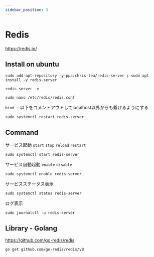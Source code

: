 ```yaml
---
sidebar_position: 3
---
```


# Redis

<https://redis.io/>

## Install on ubuntu

```
sudo add-apt-repository -y ppa:chris-lea/redis-server ; sudo apt install -y redis-server
```
```
redis-server -v
```

```
sudo nano /etc/redis/redis.conf
```

`bind ~` 以下をコメントアウトしてlocalhost以外からも繋げるようにする

```
sudo systemctl restart redis-server
```

## Command

サービス起動 `start` `stop` `reload` `restart`
```
sudo systemctl start redis-server
```
サービス自動起動 `enable` `disable`
```
sudo systemctl enable redis-server
```
サービスステータス表示
```
sudo systemctl status redis-server
```
ログ表示
```
sudo journalctl -u redis-server
```

## Library - Golang

<https://github.com/go-redis/redis>

```
go get github.com/go-redis/redis/v8
```
